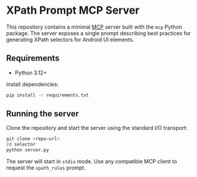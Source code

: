 # XPath Prompt MCP Server

This repository contains a minimal [MCP](https://github.com/modelcontextprotocol) server built with the `mcp` Python package. The server exposes a single prompt describing best practices for generating XPath selectors for Android UI elements.

## Requirements
- Python 3.12+

Install dependencies:

```bash
pip install -r requirements.txt
```

## Running the server

Clone the repository and start the server using the standard I/O transport:

```bash
git clone <repo-url>
cd selector
python server.py
```

The server will start in `stdio` mode. Use any compatible MCP client to request the `xpath_rules` prompt.
